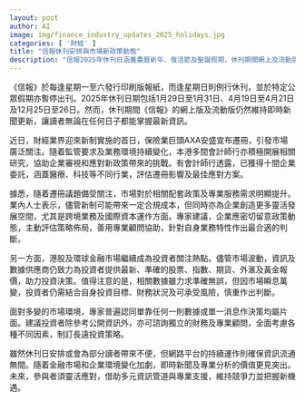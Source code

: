 ```yaml
---
layout: post
author: AI
image: img/finance_industry_updates_2025_holidays.jpg
categories: [ '財經' ]
title: "信報休刊安排與市場新政策動態"
description: "信報2025年休刊日涵蓋農曆新年、復活節及聖誕假期，休刊期間網上及流動版持續更新。近日保險龍頭AXA安盛遷冊引起市場廣泛關注，會計師行受企業委託評估新政策影響及最佳應對方案，市場對配套政策及專業服務需求提升。專家認為新制帶來合規成本與靈活發展空間，企業應密切關注政策及策略布局。港股及全球市場持續波動，投資者宜依據多元數據及專業意見制定策略。雖休刊或有不便，網絡資訊保障讀者掌握即時消息，金融環境變化下專業分析與靈活應變成為決勝關鍵。"
---
```

《信報》於每逢星期一至六發行印刷版報紙，而逢星期日則例行休刊，並於特定公眾假期亦暫停出刊。2025年休刊日期包括1月29日至1月31日、4月19日至4月21日及12月25日至26日。然而，休刊期間《信報》的網上版及流動版仍然維持即時新聞更新，讓讀者無論在任何日子都能掌握最新資訊。

近日，財經業界迎來新制實施的首日，保險業巨頭AXA安盛宣布遷冊，引發市場廣泛關注。隨着監管要求及業務環境持續變化，本港多間會計師行亦積極開展相關研究，協助企業審視和應對新政策帶來的挑戰。有會計師行透露，已獲得十間企業委託，涵蓋醫療、科技等不同行業，評估遷冊影響及最佳應對方案。

據悉，隨着遷冊議題備受關注，市場對於相關配套政策及專業服務需求明顯提升。業內人士表示，儘管新制可能帶來一定合規成本，但同時亦為企業創造更多靈活發展空間，尤其是跨境業務及國際資本運作方面。專家建議，企業應密切留意政策動態，主動評估策略佈局，善用專業顧問協助，針對自身業務特性作出最合適的判斷。

另一方面，港股及環球金融市場繼續成為投資者關注熱點。儘管市場波動，資訊及數據供應商仍致力為投資者提供最新、準確的股票、指數、期貨、外滙及黃金報價，助力投資決策。值得注意的是，相關數據雖力求準確無誤，但因市場瞬息萬變，投資者仍需結合自身投資目標、財務狀況及可承受風險，慎重作出判斷。

面對多變的市場環境，專家普遍認同單靠任何一則數據或單一消息作決策均屬片面。建議投資者除參考公開資訊外，亦可諮詢獨立的財務及專業顧問，全面考慮各種不同因素，制訂長遠投資策略。

雖然休刊日安排或會為部分讀者帶來不便，但網路平台的持續運作則確保資訊流通無間。隨着金融市場和企業環境變化加劇，即時新聞及專業分析的價值更見突出。未來，參與者須靈活應對，借助多元資訊管道與專業支援，維持競爭力並把握新機遇。